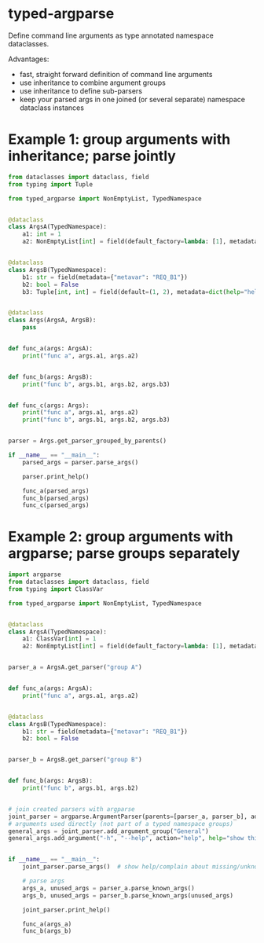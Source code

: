 # typed-argparse
Define command line arguments as type annotated namespace dataclasses.

Advantages:
 - fast, straight forward definition of command line arguments
 - use inheritance to combine argument groups 
 - use inheritance to define sub-parsers
 - keep your parsed args in one joined (or several separate) namespace dataclass instances 

# Example 1: group arguments with inheritance; parse jointly
```python
from dataclasses import dataclass, field
from typing import Tuple

from typed_argparse import NonEmptyList, TypedNamespace


@dataclass
class ArgsA(TypedNamespace):
    a1: int = 1
    a2: NonEmptyList[int] = field(default_factory=lambda: [1], metadata={"help": "help for a2."})


@dataclass
class ArgsB(TypedNamespace):
    b1: str = field(metadata={"metavar": "REQ_B1"})
    b2: bool = False
    b3: Tuple[int, int] = field(default=(1, 2), metadata=dict(help="help for b3."))


@dataclass
class Args(ArgsA, ArgsB):
    pass


def func_a(args: ArgsA):
    print("func a", args.a1, args.a2)


def func_b(args: ArgsB):
    print("func b", args.b1, args.b2, args.b3)


def func_c(args: Args):
    print("func a", args.a1, args.a2)
    print("func b", args.b1, args.b2, args.b3)


parser = Args.get_parser_grouped_by_parents()

if __name__ == "__main__":
    parsed_args = parser.parse_args()

    parser.print_help()

    func_a(parsed_args)
    func_b(parsed_args)
    func_c(parsed_args)

```

# Example 2: group arguments with argparse; parse groups separately
```python
import argparse
from dataclasses import dataclass, field
from typing import ClassVar

from typed_argparse import NonEmptyList, TypedNamespace


@dataclass
class ArgsA(TypedNamespace):
    a1: ClassVar[int] = 1
    a2: NonEmptyList[int] = field(default_factory=lambda: [1], metadata={"help": "help for a2."})


parser_a = ArgsA.get_parser("group A")


def func_a(args: ArgsA):
    print("func a", args.a1, args.a2)


@dataclass
class ArgsB(TypedNamespace):
    b1: str = field(metadata={"metavar": "REQ_B1"})
    b2: bool = False


parser_b = ArgsB.get_parser("group B")


def func_b(args: ArgsB):
    print("func b", args.b1, args.b2)


# join created parsers with argparse
joint_parser = argparse.ArgumentParser(parents=[parser_a, parser_b], add_help=False)
# arguments used directly (not part of a typed namespace groups)
general_args = joint_parser.add_argument_group("General")
general_args.add_argument("-h", "--help", action="help", help="show this help message and exit")


if __name__ == "__main__":
    joint_parser.parse_args()  # show help/complain about missing/unknown args, but ignore parse args

    # parse args
    args_a, unused_args = parser_a.parse_known_args()
    args_b, unused_args = parser_b.parse_known_args(unused_args)

    joint_parser.print_help()

    func_a(args_a)
    func_b(args_b)

```